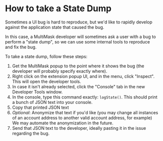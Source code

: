 # How to take a State Dump

Sometimes a UI bug is hard to reproduce, but we'd like to rapidly develop against the application state that caused the bug.

In this case, a MultiMask developer will sometimes ask a user with a bug to perform a "state dump", so we can use some internal tools to reproduce and fix the bug.

To take a state dump, follow these steps:

1. Get the MultiMask popup to the point where it shows the bug (the developer will probably specify exactly where).
2. Right click on the extension popup UI, and in the menu, click "Inspect". This will open the developer tools.
3. In case it isn't already selected, click the "Console" tab in the new Developer Tools window.
4. In the console, type this command exactly: `logState()`. This should print a bunch of JSON text into your console.
5. Copy that printed JSON text
6. *Optional*: Anonymize that text if you'd like (you may change all instances of an account address to another valid account address, for example) We may automate the anonymization in the future.
7. Send that JSON text to the developer, ideally pasting it in the issue regarding the bug.
